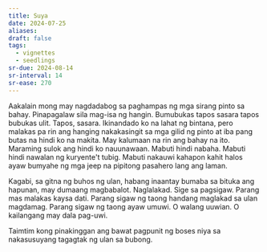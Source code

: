 ```yaml
---
title: Suya
date: 2024-07-25
aliases: 
draft: false
tags:
  - vignettes
  - seedlings
sr-due: 2024-08-14
sr-interval: 14
sr-ease: 270
---
```

Aakalain mong may nagdadabog sa paghampas ng mga sirang pinto sa bahay. Pinapagalaw sila mag-isa ng hangin. Bumubukas tapos sasara tapos bubukas ulit. Tapos, sasara. Ikinandado ko na lahat ng bintana, pero malakas pa rin ang hanging nakakasingit sa mga gilid ng pinto at iba pang butas na hindi ko na makita. May kalumaan na rin ang bahay na ito. Maraming sulok ang hindi ko nauunawaan. Mabuti hindi nabaha. Mabuti hindi nawalan ng kuryente't tubig. Mabuti nakauwi kahapon kahit halos ayaw bumyahe ng mga jeep na pipitong pasahero lang ang laman.

Kagabi, sa gitna ng buhos ng ulan, habang inaantay bumaba sa bituka ang hapunan, may dumaang magbabalot. Naglalakad. Sige sa pagsigaw. Parang mas malakas kaysa dati. Parang sigaw ng taong handang maglakad sa ulan magdamag. Parang sigaw ng taong ayaw umuwi. O walang uuwian. O kailangang may dala pag-uwi.

Taimtim kong pinakinggan ang bawat pagpunit ng boses niya sa nakasusuyang tagagtak ng ulan sa bubong.